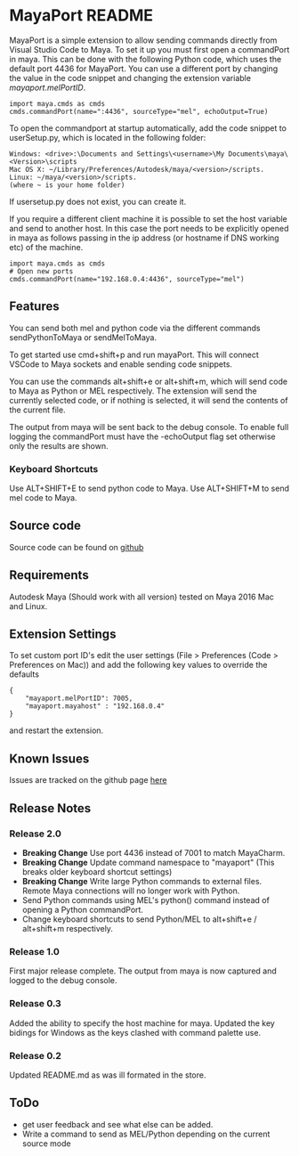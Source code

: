 # MayaPort README

MayaPort is a simple extension to allow sending commands directly from Visual Studio Code to Maya. To set it up you must first open a commandPort in maya. This can be done with the following Python code, which uses the default port 4436 for MayaPort. You can use a different port by changing the value in the code snippet and changing the extension variable *mayaport.melPortID*.

```
import maya.cmds as cmds
cmds.commandPort(name=":4436", sourceType="mel", echoOutput=True)
```

To open the commandport at startup automatically, add the code snippet to userSetup.py, which is located in the following folder:

```
Windows: <drive>:\Documents and Settings\<username>\My Documents\maya\<Version>\scripts
Mac OS X: ~/Library/Preferences/Autodesk/maya/<version>/scripts.
Linux: ~/maya/<version>/scripts.
(where ~ is your home folder)
```

If usersetup.py does not exist, you can create it.

If you require a different client machine it is possible to set the host variable and send to another host. In this case the port needs to be explicitly opened in maya as follows passing in the ip address (or hostname if DNS working etc) of the machine.

```
import maya.cmds as cmds
# Open new ports
cmds.commandPort(name="192.168.0.4:4436", sourceType="mel")
```

## Features

You can send both mel and python code via the different commands sendPythonToMaya or sendMelToMaya.

To get started use cmd+shift+p and run mayaPort. This will connect VSCode to Maya sockets and enable sending code snippets.

You can use the commands alt+shift+e or alt+shift+m, which will send code to Maya as Python or MEL respectively. The extension will send the currently selected code, or if nothing is selected, it will send the contents of the current file.

The output from maya will be sent back to the debug console. To enable full logging the commandPort must have the -echoOutput flag set otherwise only the results are shown.

### Keyboard Shortcuts

Use ALT+SHIFT+E to send python code to Maya.
Use ALT+SHIFT+M to send mel code to Maya.

## Source code
Source code can be found on [github](https://github.com/NCCA)

## Requirements

Autodesk Maya (Should work with all version) tested on Maya 2016 Mac and Linux.  

## Extension Settings

To set custom port ID's edit the user settings (File > Preferences (Code > Preferences on Mac)) and add the following key values to override the defaults
```
{
    "mayaport.melPortID": 7005,
    "mayaport.mayahost" : "192.168.0.4"
}
```
and restart the extension. 

## Known Issues

Issues are tracked on the github page [here](https://github.com/NCCA/mayaport/issues)

## Release Notes

### Release 2.0

- **Breaking Change** Use port 4436 instead of 7001 to match MayaCharm.
- **Breaking Change** Update command namespace to "mayaport"  (This breaks older keyboard shortcut settings)
- **Breaking Change** Write large Python commands to external files. Remote Maya connections will no longer work with Python.
- Send Python commands using MEL's python() command instead of opening a Python commandPort.
- Change keyboard shortcuts to send Python/MEL to alt+shift+e / alt+shift+m respectively.

### Release 1.0

First major release complete. The output from maya is now captured and logged to the debug console.

### Release 0.3

Added the ability to specify the host machine for maya. 
Updated the key bidings for Windows as the keys clashed with command palette use.

### Release 0.2
Updated README.md as was ill formated in the store.

## ToDo
* get user feedback and see what else can be added.
* Write a command to send as MEL/Python depending on the current source mode
